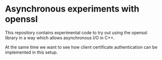 # Asynchronous experiments with openssl

This repository contains experimental code to try out using the openssl
library in a way which allows asynchronous I/O in C++.

At the same time we want to see how client certificate authentication
can be implemented in this setup.
